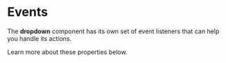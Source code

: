 # Events

The **dropdown** component has its own set of event listeners that can help you handle its actions.

Learn more about these properties below.